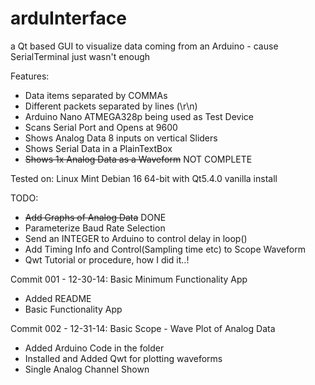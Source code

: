 arduInterface
==============

a Qt based GUI to visualize data coming from an Arduino - cause SerialTerminal just wasn't enough

Features:
- Data items separated by COMMAs
- Different packets separated by lines (\r\n)
- Arduino Nano ATMEGA328p being used as Test Device
- Scans Serial Port and Opens at 9600
- Shows Analog Data 8 inputs on vertical Sliders
- Shows Serial Data in a PlainTextBox
- ~~Shows 1x Analog Data as a Waveform~~ NOT COMPLETE

Tested on: Linux Mint Debian 16 64-bit with Qt5.4.0 vanilla install

TODO:
- ~~Add Graphs of Analog Data~~ DONE
- Parameterize Baud Rate Selection
- Send an INTEGER to Arduino to control delay in loop()
- Add Timing Info and Control(Sampling time etc) to Scope Waveform
- Qwt Tutorial or procedure, how I did it..!

Commit 001 - 12-30-14: Basic Minimum Functionality App
- Added README
- Basic Functionality App

Commit 002 - 12-31-14: Basic Scope - Wave Plot of Analog Data
- Added Arduino Code in the folder
- Installed and Added Qwt for plotting waveforms
- Single Analog Channel Shown
